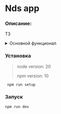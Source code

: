 # Nds app

### Описание:
<p>
ТЗ
</p>
<details>
<summary>Основной функционал</summary>

- Создание
- Редактирование
- Мягкое удаление (помечено желтым)
- Удаление
- Просмотр списка nds

</details>

### Установка
>node version: 20
>
>npm version: 10
```
 npm run setup
```

### Запуск
```
npm run dev
```